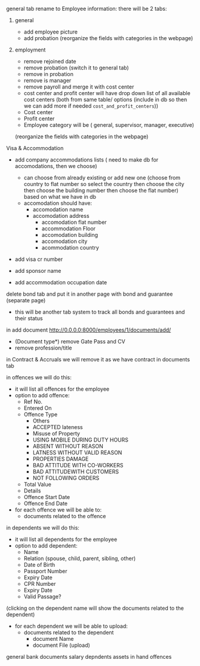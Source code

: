 general tab rename to Employee information:
there will be 2 tabs:
1. general
    - add employee picture
    - add probation
    (reorganize the fields with categories in the webpage)
2. employment
    - remove rejoined date
    - remove probation (switch it to general tab)
    - remove in probation
    - remove is manager
    - remove payroll and merge it with cost center
    - cost center and profit center will have drop down list of all available cost centers (both from same table/ options (include in db so then we can add more if needed `cost_and_profit_centers`))
    - Cost center
    - Profit center
    - Employee category will be ( general, supervisor, manager, executive)

    (reorganize the fields with categories in the webpage)








Visa & Accommodation
- add company accommodations lists ( need to make db for accomodations, then we choose) 
    - can choose from already existing or add new one (choose from country to flat number so select the country then choose the city then choose the building number then choose the flat number) based on what we have in db
    - accomodation should have:
        - accomodation name
        - accomodation address
            - accomodation flat number
	        - accommodation Floor
            - accomodation building 
            - accomodation city
            - acommodation country


- add visa cr number
- add sponsor name
- add accommodation occupation date




delete bond tab and put it in another page with bond and guarantee (separate page)
- this will be another tab system to track all bonds and guarantees and their status


in add document http://0.0.0.0:8000/employees/1/documents/add/
- (Document type*) remove Gate Pass and CV 
- remove profession/title


in Contract & Accruals we will remove it as we have contract in documents tab


in offences we will do this:
- it will list all offences for the employee
- option to add offence:       
    - Ref No.
    - Entered On
    - Offence Type
        - Others
        - ACCEPTED lateness
        - Misuse of Property
        - USING MOBILE DURING DUTY HOURS
        - ABSENT WITHOUT REASON
        - LATNESS WITHOUT VALID REASON
        - PROPERTIES DAMAGE
        - BAD ATTITUDE WITH CO-WORKERS
        - BAD ATTITUDEWITH CUSTOMERS
        - NOT FOLLOWING ORDERS        
    - Total Value
    - Details
    - Offence Start Date
    - Offence End Date
- for each offence we will be able to:
    - documents related to the offence



in dependents we will do this:
- it will list all dependents for the employee
- option to add dependent: 	
    - Name
    - Relation (spouse, child, parent, sibling, other)
    - Date of Birth
    - Passport Number
    - Expiry Date
    - CPR Number
    - Expiry Date
    - Valid Passage?

(clicking on the dependent name will show the documents related to the dependent)
- for each dependent we will be able to upload:
    - documents related to the dependent
        - document Name
        - document File (upload)




general
bank 
documents
salary
depndents
assets in hand
offences